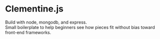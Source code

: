 # Clementine.js
Build with node, mongodb, and express.  
Small boilerplate to help beginners see how pieces fit without bias toward front-end frameworks. 